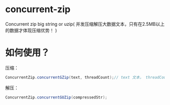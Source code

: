 # concurrent-zip 
Concurrent zip big string or uzip( 并发压缩解压大数据文本，只有在2.5MB以上的数据才体现压缩优势！ )

# 如何使用？
  压缩：
  ```java
  ConcurrentZip.concurrentGZip(text, threadCount);// text 文本， threadCount 线程数
  ```
  
  解压： 
  ```java
  ConcurrentZip.concurrentGUZip(compressedStr);
  ```
